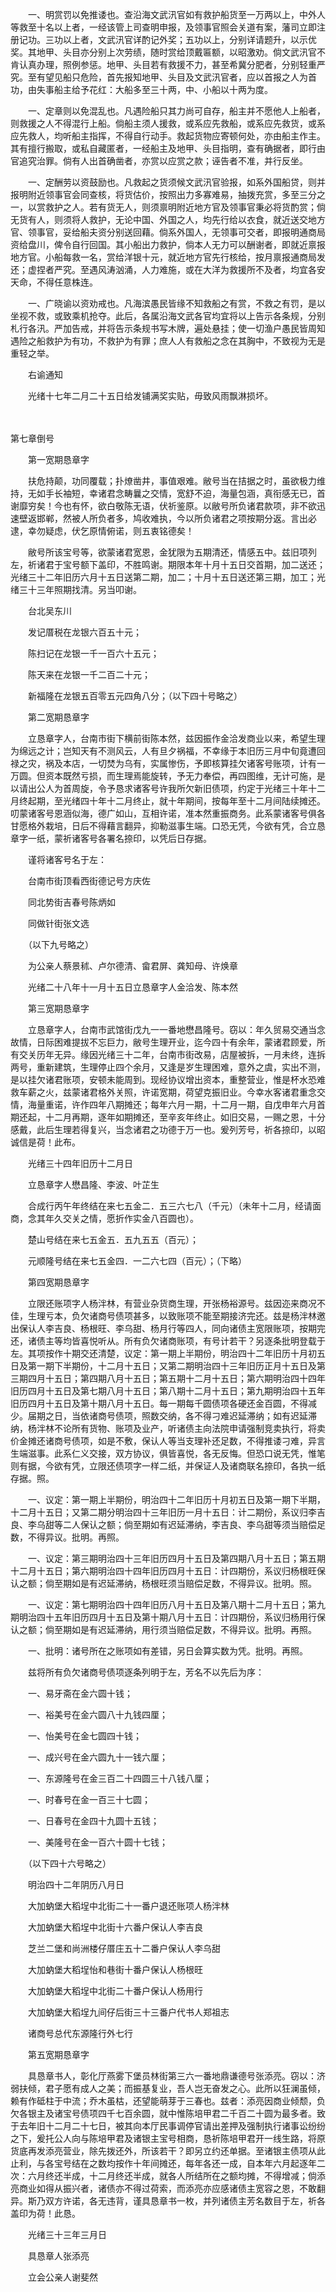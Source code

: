 <!-- { "loadSidebar": true } -->
　　一、明赏罚以免推诿也。查沿海文武汛官如有救护船货至一万两以上，中外人等救至十名以上者，一经该管上司查明申报，及领事官照会关道有案，藩司立即注册记功。三功以上者，文武汛官详酌记外奖；五功以上，分别详请题升，以示优奖。其地甲、头目亦分别上次劳绩，随时赏给顶戴匾额，以昭激劝。倘文武汛官不肯认真办理，照例参惩。地甲、头目若有救援不力，甚至希冀分肥者，分别轻重严究。至有望见船只危险，首先报知地甲、头目及文武汛官者，应以首报之人为首功，由失事船主给予花红：大船多至三十两，中、小船以十两为度。

　　一、定章则以免混乱也。凡遇险船只其力尚可自存，船主并不愿他人上船者，则救援之人不得混行上船。倘船主须人援救，或系应先救船，或系应先救货，或系应先救人，均听船主指挥，不得自行动手。救起货物应寄顿何处，亦由船主作主。其有擅行搬取，或私自藏匿者，一经船主及地甲、头目指明，查有确据者，即行由官追究治罪。倘有人出首确凿者，亦赏以应赏之款；诬告者不准，并行反坐。

　　一、定酬劳以资鼓励也。凡救起之货须候文武汛官验报，如系外国船贷，则并报明附近领事官会同查核，将货估价，按照出力多寡难易，抽拨充赏，多至三分之一，以赏救护之人。若有货无人，则须禀明附近地方官及领事官秉必将货酌赏；倘无货有人，则须将人救护，无论中国、外国之人，均先行给以衣食，就近送交地方官、领事官，妥给船夫资分别送回藉。倘系外国人，无领事可交者，即报明通商局资给盘川，俾令自行回国。其小船出力救护，倘本人无力可以酬谢者，即就近禀报地方官。小船每救一名，赏给洋银十元，就近地方官先行核给，按月禀报通商局发还；虚捏者严究。至遇风涛汹涌，人力难施，或在大洋为救援所不及者，均宜各安天命，不得任意株连。

　　一、广晓谕以资劝戒也。凡海滨愚民皆缘不知救船之有赏，不救之有罚，是以坐视不救，或致乘机抢夺。此后，各属沿海文武各官均宜将以上告示各条规，分别札行各汛。严加告戒，并将告示条规书写木牌，遍处悬挂；使一切渔户愚民皆周知遇险之船救护为有功，不救护为有罪；庶人人有救船之念在其胸中，不致视为无是重轻之举。

　　右谕通知

　　光绪十七年二月二十五日给发铺满奖实贴，毋致风雨飘淋损坏。 
 
　 

第七章倒号

　　第一宽期恳章字

　　扶危持颠，功同覆载；扑燎凿井，事值艰难。敝号当在拮据之时，虽欲极力维持，无如手长袖短，幸诸君念畴曩之交情，宽舒不迫，海量包涵，真衔感无已，首谢靡穷矣！今也有怀，欲白敬陈无语，伏祈鉴原。以敝号所负诸君款项，非不欲迅速壁返邯郸，然被人所负者多，鸠收难执，今以所负诸君之项按期分返。言出必逮，幸勿疑虑，伏乞原情俯诺，则五衷铭德矣！

　　敝号所该宝号等，欲蒙诸君宽恩，金犹限为五期清还，情感五中。兹旧项列左，祈诸君于宝号额下盖印，不胜鸣谢。期限本年十月十五日交首期，加二送还；光绪三十二年旧历六月十五日送第二期，加二；十月十五日送还第三期，加工；光绪三十三年照期找清。另当叩谢。

　　台北吴东川

　　发记厝税在龙银六百五十元；

　　陈扫记在龙银一千一百六十五元；

　　陈天来在龙银一千二百二十元；

　　新福隆在龙银五百零五元四角八分；（以下四十号略之）

　　第二宽期恳章字

　　立恳章字人，台南市街下横前街陈本然，兹因振作金洽发商业以来，希望生理为绵远之计；岂知天有不测风云，人有旦夕祸福，不幸缘于本旧历三月中旬竟遭回禄之灾，祸及本店，一切焚为乌有，实属惨伤，予即核算挂欠诸客号账项，计有一万圆。但资本既然亏损，而生理焉能旋转，予无力奉偿，再四图维，无计可施，是以请出公人为首周旋，令予恳求诸客号许我所欠新旧债项，约定于光绪三十年十二月终起期，至光绪四十年十二月终止，就十年期间，按每年至十二月间陆续摊还。叨蒙诸客号恩涵似海，德广如山，互相许诺，准本然重振商务。此系蒙诸客号俱各甘愿格外栽培，日后不得藉言翻异，抑勒滋事生端。口恐无凭，今欲有凭，合立恳章字一纸，蒙祈诸客号各署名捺印，以凭后日存据。

　　谨将诸客号名于左：

　　台南市街顶看西街德记号方庆佐

　　同北势街吉春号陈炳如

　　同做针街张文选

　　（以下九号略之）

　　为公亲人蔡景秫、卢尔德清、畲君屏、龚知母、许焕章

　　光绪二十八年十一月十五日立恳章字人金洽发、陈本然

　　第三宽期恳章字

　　立恳章字人，台南市武馆街戊九一一番地懋昌隆号。窃以：年久贸易交通当念故情，日际困难提拔不忘巨力，敝号生理开业，迄今四十有余年，蒙诸君顾爱，所有交关历年无异。缘因光绪三十二年，台南市街改易，店屋被拆，一月未终，连拆两号，重新建筑，生理停止四个余月，又逢是岁生理困难，意外之虞，实出不测，是以挂欠诸君账项，安顿未能周到。现经协议增出资本，重整营业，惟是杯水恐难救车薪之火，兹蒙诸君格外关照，许诺宽期，荷望克振旧业。今幸水客诸君重念交情，海量重诺，许作四年八期摊还；每年六月一期，十二月一期，自戊申年六月首期还起，十二月再期，逐年如期摊还，至辛亥年终止。如旧交易，一赐之恩，十分感戴，此后生理若得复兴，当念诸君之功德于万一也。爰列芳号，祈各捺印，以昭诚信是荷！此布。

　　光绪三十四年旧历十二月日

　　立恳章字人懋昌隆、李波、叶芷生

　　合成行丙午年终结在来七五金二．五三六七八（千元）（未年十二月，经请面商，念其年久交关之情，愿折作实金八百圆也）。

　　楚山号结在来七五金五．五九五五（百元）；

　　元顺隆号结在来七五金四．一二六七四（百元）；（下略）

　　第四宽期恳章字

　　立限还账项字人杨泮林，有营业杂货商生理，开张杨裕源号。兹因迩来商况不佳，生理亏本，负欠诸商号债项甚多，以致账项不能至期接济完还。兹是杨泮林邀出保认人李吉良、杨根旺、李乌甜、杨月行等四人，同向诸债主宽限账项，按期完还，诸债主等均皆喜悦听从。所有负欠诸商账项，有号计若干？另逐条批明登载于左。其项按作十期交还清楚，议定：第一期上半期份，明治四十二年旧历十月初五日及第一期下半期份，十二月十五日；又第二期明治四十三年旧历正月十五日及第三期四月十五日；第四期八月十五日；第五期十二月十五日；第六期明治四十四年旧历四月十五日及第七期八月十五日；第八期十二月十五日；第九期明治四十五年旧历四月十五日及第十期八月十五日。每一期每千圆债项各硬还金百圆，不得减少。届期之日，当依诸商号债项，照数交纳，各不得刁难迟延滞纳；如有迟延滞纳，杨泮林不论所有货物、账项及业产，听诸债主向法院申请强制竞卖执行，将卖价金摊还诸商号债项，如是不敷，保认人等当支理补还足数，不得推诿刁难，异言生端滋事。此系仁义交接，双方协议，俱皆喜悦，各无反悔。但恐口说无凭，惟笔则有据，今欲有凭，立限还债项字一样二纸，并保证人及诸商联名捺印，各执一纸存据。照。

　　一、议定：第一期上半期份，明治四十二年旧历十月初五日及第一期下半期，十二月十五日；又第二期分明治四十三年旧历一月十五日：计二期份，系议归李吉良、李乌甜等二人保认之额；倘至期如有迟延滞纳，李吉良、李乌甜等须当赔偿足数，不得异议。批明。再照。

　　一、议定：第三期明治四十三年旧历四月十五日及第四期八月十五日；第五期十二月十五日；第六期明治四十四年旧历四月十五日：计四期份，系议归杨根旺保认之额；倘至期如是有迟延滞纳，杨根旺须当赔偿足数，不得异议。批明。照。

　　一、议定：第七期明治四十四年旧历八月十五日及第八期十二月十五日；第九期明治四十五年旧历四月十五日及第十期八月十五日：计四期份，系议归杨用行保认之额；倘至期如是有迟延滞纳，用行须当赔偿足数，不得异议。批明。再照。

　　一、批明：诸号所在之账项如有差错，另日会算实数为凭。批明。再照。

　　兹将所有负欠诸商号债项逐条列明于左，芳名不以先后为序：

　　一、易牙斋在金六圆十钱；

　　一、裕美号在金六圆八十九钱四厘；

　　一、怡美号在金七圆四十钱；

　　一、成兴号在金六圆九十一钱六厘；

　　一、东源隆号在金三百二十四圆三十八钱八厘；

　　一、时春号在金一百三十七圆；

　　一、日春号在金四十九圆十五钱；

　　一、美隆号在金一百六十圆十七钱；

　　（以下四十六号略之）

　　明治四十二年阴历八月日

　　大加蚋堡大稻埕中北街二十一番户退还账项人杨泮林

　　大加蚋堡大稻埕中北街十六番户保认人李吉良

　　芝兰二堡和尚洲楼仔厝庄五十二番户保认人李乌甜

　　大加蚋堡大稻埕怡和巷街十番户保认人杨根旺

　　大加蚋堡大稻埕中北街二十番户保认人杨用行

　　大加蚋堡大稻埕九间仔后街三十三番户代书人郑祖志

　　诸商号总代东源隆行外七行

　　第五宽期恳章字

　　具恳章书人，彰化厅燕雾下堡员林街第三六一番地鼎谦德号张添亮。窃以：济弱扶倾，君子愿有成人之美；而振基复业，吾人岂无奋发之心。此所以狂澜虽倾，赖有作砥柱于中流；乔木虽枯，还望能萌芽于三春也。兹者：添亮因商业倾颓，负欠各银主及诸宝号债项四千七百余圆，就中惟陈培甲君二千百二十圆为最多者。致于去年旧十二月二十七日，被其向本厅民事调停官请出差押及强制执行诸事讼纷纷之下，爰托公人向与陈培甲君及诸银主宝号相商，恳祈陈培甲君开一线生路，将原货底再发添亮营业，除先拨还外，所该若干？即另立约还单据。至诸银主债项从此止利，与各宝号结在之数均按作十年间摊还，每年各还一成，自本年六月起逐年二次：六月终还半成，十二月终还半成，就各人所结所在之额均摊，不得增减；倘添亮商业如得从振兴者，诸债亦不得过荷索，而添亮亦应感诸债主宽容之恩，不敢翻异。斯乃双方许诺，各无违背，谨具恳章书一枚，并列诸债主芳名数目于左，祈各盖印为荷！此恳。

　　光绪三十三年三月日

　　具恳章人张添亮

　　立会公亲人谢斐然

